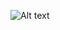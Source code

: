 ![Alt text](https://github.com/Quananhle/Java-Web-Developer/edit/master/review/pictures/login.png?raw=true "Title")
